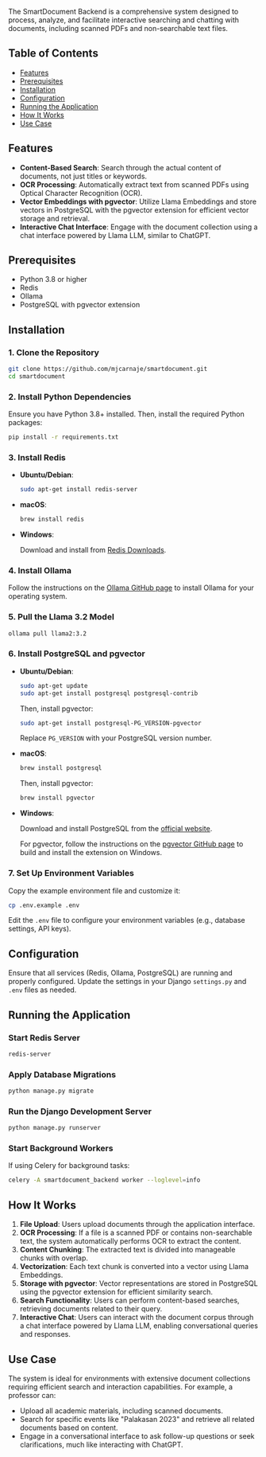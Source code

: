The SmartDocument Backend is a comprehensive system designed to process, analyze, and facilitate interactive searching and chatting with documents, including scanned PDFs and non-searchable text files.

## Table of Contents

- [Features](#features)
- [Prerequisites](#prerequisites)
- [Installation](#installation)
- [Configuration](#configuration)
- [Running the Application](#running-the-application)
- [How It Works](#how-it-works)
- [Use Case](#use-case)

## Features

- **Content-Based Search**: Search through the actual content of documents, not just titles or keywords.
- **OCR Processing**: Automatically extract text from scanned PDFs using Optical Character Recognition (OCR).
- **Vector Embeddings with pgvector**: Utilize Llama Embeddings and store vectors in PostgreSQL with the pgvector extension for efficient vector storage and retrieval.
- **Interactive Chat Interface**: Engage with the document collection using a chat interface powered by Llama LLM, similar to ChatGPT.

## Prerequisites

- Python 3.8 or higher
- Redis
- Ollama
- PostgreSQL with pgvector extension

## Installation

### 1. Clone the Repository

```bash
git clone https://github.com/mjcarnaje/smartdocument.git
cd smartdocument
```

### 2. Install Python Dependencies

Ensure you have Python 3.8+ installed. Then, install the required Python packages:

```bash
pip install -r requirements.txt
```

### 3. Install Redis

- **Ubuntu/Debian**:

  ```bash
  sudo apt-get install redis-server
  ```

- **macOS**:

  ```bash
  brew install redis
  ```

- **Windows**:

  Download and install from [Redis Downloads](https://redis.io/download).

### 4. Install Ollama

Follow the instructions on the [Ollama GitHub page](https://github.com/ollama/ollama) to install Ollama for your operating system.

### 5. Pull the Llama 3.2 Model

```bash
ollama pull llama2:3.2
```

### 6. Install PostgreSQL and pgvector

- **Ubuntu/Debian**:

  ```bash
  sudo apt-get update
  sudo apt-get install postgresql postgresql-contrib
  ```

  Then, install pgvector:

  ```bash
  sudo apt-get install postgresql-PG_VERSION-pgvector
  ```

  Replace `PG_VERSION` with your PostgreSQL version number.

- **macOS**:

  ```bash
  brew install postgresql
  ```

  Then, install pgvector:

  ```bash
  brew install pgvector
  ```

- **Windows**:

  Download and install PostgreSQL from the [official website](https://www.postgresql.org/download/windows/).

  For pgvector, follow the instructions on the [pgvector GitHub page](https://github.com/pgvector/pgvector) to build and install the extension on Windows.

### 7. Set Up Environment Variables

Copy the example environment file and customize it:

```bash
cp .env.example .env
```

Edit the `.env` file to configure your environment variables (e.g., database settings, API keys).

## Configuration

Ensure that all services (Redis, Ollama, PostgreSQL) are running and properly configured. Update the settings in your Django `settings.py` and `.env` files as needed.

## Running the Application

### Start Redis Server

```bash
redis-server
```

### Apply Database Migrations

```bash
python manage.py migrate
```

### Run the Django Development Server

```bash
python manage.py runserver
```

### Start Background Workers

If using Celery for background tasks:

```bash
celery -A smartdocument_backend worker --loglevel=info
```

## How It Works

1. **File Upload**: Users upload documents through the application interface.
2. **OCR Processing**: If a file is a scanned PDF or contains non-searchable text, the system automatically performs OCR to extract the content.
3. **Content Chunking**: The extracted text is divided into manageable chunks with overlap.
4. **Vectorization**: Each text chunk is converted into a vector using Llama Embeddings.
5. **Storage with pgvector**: Vector representations are stored in PostgreSQL using the pgvector extension for efficient similarity search.
6. **Search Functionality**: Users can perform content-based searches, retrieving documents related to their query.
7. **Interactive Chat**: Users can interact with the document corpus through a chat interface powered by Llama LLM, enabling conversational queries and responses.

## Use Case

The system is ideal for environments with extensive document collections requiring efficient search and interaction capabilities. For example, a professor can:

- Upload all academic materials, including scanned documents.
- Search for specific events like "Palakasan 2023" and retrieve all related documents based on content.
- Engage in a conversational interface to ask follow-up questions or seek clarifications, much like interacting with ChatGPT. 
